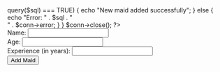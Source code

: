 <?php
include 'config.php';

if ($_SERVER['REQUEST_METHOD'] == 'POST') {
    $name = $_POST['name'];
    $age = $_POST['age'];
    $experience = $_POST['experience'];

    $sql = "INSERT INTO maids (name, age, experience) VALUES ('$name', '$age', '$experience')";

    if ($conn->query($sql) === TRUE) {
        echo "New maid added successfully";
    } else {
        echo "Error: " . $sql . "<br>" . $conn->error;
    }
}

$conn->close();
?>

<form method="post" action="add_maid.php">
    Name: <input type="text" name="name" required><br>
    Age: <input type="number" name="age" required><br>
    Experience (in years): <input type="number" name="experience" required><br>
    <input type="submit" value="Add Maid">
</form>
